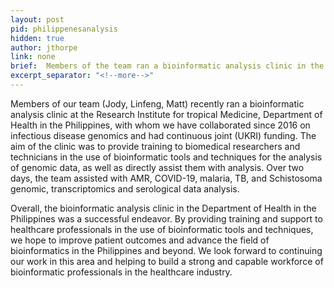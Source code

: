 ```yaml
---
layout: post
pid: philippenesanalysis
hidden: true
author: jthorpe
link: none
brief:  Members of the team ran a bioinformatic analysis clinic in the Department of Health, Philippines.
excerpt_separator: "<!--more-->"
---
```


Members of our team (Jody, Linfeng, Matt) recently ran a bioinformatic analysis clinic at the Research Institute for tropical Medicine, Department of Health in the Philippines, with whom we have collaborated since 2016 on infectious disease genomics and had continuous joint (UKRI) funding. The aim of the clinic was to provide training to biomedical researchers and technicians in the use of bioinformatic tools and techniques for the analysis of genomic data, as well as directly assist them with analysis.  Over two days, the team assisted with AMR, COVID-19, malaria, TB, and Schistosoma genomic, transcriptomics and serological data analysis. 

Overall, the bioinformatic analysis clinic in the Department of Health in the Philippines was a successful endeavor. By providing training and support to healthcare professionals in the use of bioinformatic tools and techniques, we hope to improve patient outcomes and advance the field of bioinformatics in the Philippines and beyond. We look forward to continuing our work in this area and helping to build a strong and capable workforce of bioinformatic professionals in the healthcare industry.
<!--more-->